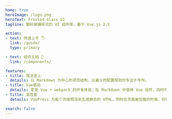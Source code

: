 ```yaml
---
home: true
heroImage: /logo.png
heroText: Frosted Glass UI
tagline: 磨砂玻璃样式的 UI 组件库，基于 Vue.js 2.X

action:
- text: 快速上手 🖐
  link: /guide/
  type: primary

- text: 组件文档 📒
  link: /components/

features:
- title: 简洁至上
  details: 以 Markdown 为中心的项目结构，以最少的配置帮助你专注于写作。
- title: Vue驱动
  details: 享受 Vue + webpack 的开发体验，在 Markdown 中使用 Vue 组件，同时可以使用 Vue 来开发自定义主题。
- title: 高性能
  details: VuePress 为每个页面预渲染生成静态的 HTML，同时在页面被加载的时候，将作为 SPA 运行。

search: false
---
```

